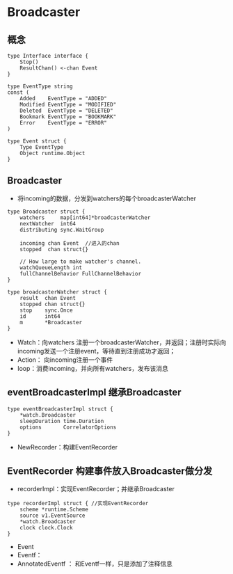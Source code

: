 # Broadcaster

## 概念
```
type Interface interface {
	Stop()
	ResultChan() <-chan Event
}

type EventType string
const (
	Added    EventType = "ADDED"
	Modified EventType = "MODIFIED"
	Deleted  EventType = "DELETED"
	Bookmark EventType = "BOOKMARK"
	Error    EventType = "ERROR"
)

type Event struct {
	Type EventType
	Object runtime.Object
}
```

## Broadcaster
- 将incoming的数据，分发到watchers的每个broadcasterWatcher
```
type Broadcaster struct {
	watchers     map[int64]*broadcasterWatcher
	nextWatcher  int64
	distributing sync.WaitGroup

	incoming chan Event  //进入的chan
	stopped  chan struct{}

	// How large to make watcher's channel.
	watchQueueLength int
	fullChannelBehavior FullChannelBehavior
}

type broadcasterWatcher struct {
	result  chan Event
	stopped chan struct{}
	stop    sync.Once
	id      int64
	m       *Broadcaster
}
```
- Watch：向watchers 注册一个broadcasterWatcher，并返回；注册时实际向incoming发送一个注册event，等待直到注册成功才返回；
- Action： 向incoming注册一个事件
- loop：消费incoming，并向所有watchers，发布该消息

## eventBroadcasterImpl 继承Broadcaster
```
type eventBroadcasterImpl struct {
	*watch.Broadcaster
	sleepDuration time.Duration
	options       CorrelatorOptions
}
```
- NewRecorder：构建EventRecorder

## EventRecorder 构建事件放入Broadcaster做分发
- recorderImpl：实现EventRecorder；并继承Broadcaster
```
type recorderImpl struct { //实现EventRecorder
	scheme *runtime.Scheme
	source v1.EventSource
	*watch.Broadcaster
	clock clock.Clock
}
```
- Event
- Eventf：
- AnnotatedEventf ： 和Eventf一样，只是添加了注释信息
